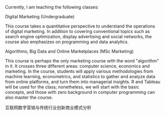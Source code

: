 Currently, I am teaching the following classes:

<a href="https://ximarketing.github.io/class/DM/index.html" style="text-decoration: none">Digital Marketing</a> (Undergraduate)

This course takes a quantitative perspective to understand the operations of digital marketing. In addition to covering conventional topics such as search engine optimization, display advertising and social networks, the course also emphasizes on programming and data analytics. 

<a href="https://ximarketing.github.io/class/ABOM/index.html" style="text-decoration: none">Algorithms, Big Data and Online Marketplaces</a> (MSc Marketing)

This course is perhaps the only marketing course with the word "algorithm" in it. It crosses three different areas: computer science, economics and marketing. In the course, students will apply various methodologies from machine learning, econometrics, and statistics to gather and analyze data from online platforms, and turn them into managerial insights. R and Tableau will be used for the class; nonetheless, we will start with the basic concepts, and those with zero background in computer programming can also master the course.

互联网数字营销与传统行业创新商业模式分析
